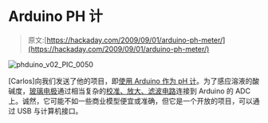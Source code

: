 # Arduino PH 计

> 原文:[https://hackaday.com/2009/09/01/arduino-ph-meter/](https://hackaday.com/2009/09/01/arduino-ph-meter/)

![phduino_v02_PIC_0050](../Images/486cd970c6da27d1985eb00f06faa1f0.png "phduino_v02_PIC_0050")

[Carlos]向我们发送了他的项目，即[使用 Arduino 作为 pH 计](http://code.google.com/p/phduino/)。为了感应溶液的酸碱度，[玻璃电极](http://en.wikipedia.org/wiki/Glass_electrode)通过相当复杂的[校准、放大、滤波电路](http://lh5.ggpht.com/_CjTtOo4QsAQ/SpxZLVArCKI/AAAAAAAAAL0/7gO3MwHGcnw/s800/pHduino_v02.02_scheme.png)连接到 Arduino 的 ADC 上。诚然，它可能不如一些商业模型便宜或准确，但它是一个开放的项目，可以通过 USB 与计算机接口。